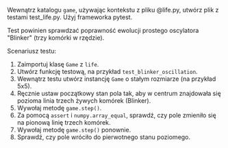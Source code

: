 Wewnątrz katalogu `game`, używając kontekstu z pliku @life.py, utwórz plik z testami test_life.py. Użyj frameworka pytest.

Test powinien sprawdzać poprawność ewolucji prostego oscylatora "Blinker" (trzy komórki w rzędzie).

Scenariusz testu:
1.  Zaimportuj klasę `Game` z `life`.
2.  Utwórz funkcję testową, na przykład `test_blinker_oscillation`.
3.  Wewnątrz testu utwórz instancję `Game` o stałym rozmiarze (na przykład 5x5).
4.  Ręcznie ustaw początkowy stan pola tak, aby w centrum znajdowała się pozioma linia trzech żywych komórek (Blinker).
5.  Wywołaj metodę `game.step()`.
6.  Za pomocą `assert` i `numpy.array_equal`, sprawdź, czy pole zmieniło się na pionową linię trzech komórek.
7.  Wywołaj metodę `game.step()` ponownie.
8.  Sprawdź, czy pole wróciło do pierwotnego stanu poziomego.